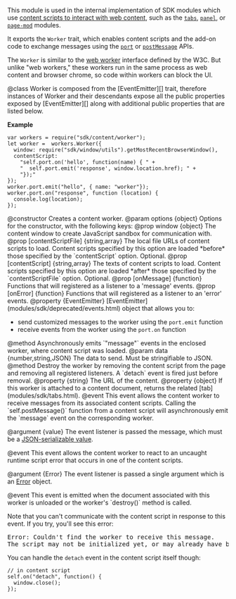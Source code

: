<!-- This Source Code Form is subject to the terms of the Mozilla Public
   - License, v. 2.0. If a copy of the MPL was not distributed with this
   - file, You can obtain one at http://mozilla.org/MPL/2.0/. -->

<!-- contributed by Irakli Gozalishvili [gozala@mozilla.com] -->

This module is used in the internal implementation of SDK modules
which use
[content scripts to interact with web content](dev-guide/guides/content-scripts/index.html),
such as the [`tabs`](modules/sdk/tabs.html), [`panel`](modules/sdk/panel.html),
or [`page-mod`](modules/sdk/page-mod.html) modules.

It exports the `Worker` trait, which enables content
scripts and the add-on code to exchange messages using the
[`port`](dev-guide/guides/content-scripts/using-port.html) or
[`postMessage`](dev-guide/guides/content-scripts/using-postmessage.html)
APIs.

The `Worker` is similar to the [web worker][] interface defined by the W3C.
But unlike "web workers," these workers run in the
same process as web content and browser chrome, so code within workers can
block the UI.

[web worker]:http://www.w3.org/TR/workers/#worker

<api name="Worker">
@class
Worker is composed from the [EventEmitter][] trait, therefore instances
of Worker and their descendants expose all the public properties
exposed by [EventEmitter][] along with additional public properties that
are listed below.

**Example**

    var workers = require("sdk/content/worker");
    let worker =  workers.Worker({
      window: require("sdk/window/utils").getMostRecentBrowserWindow(),
      contentScript:
        "self.port.on('hello', function(name) { " +
        "  self.port.emit('response', window.location.href); " +
        "});"
    });
    worker.port.emit("hello", { name: "worker"});
    worker.port.on("response", function (location) {
      console.log(location);
    });

[EventEmitter]:modules/sdk/deprecated/events.html

<api name="Worker">
@constructor
Creates a content worker.
@param options {object}
Options for the constructor, with the following keys:
  @prop window {object}
    The content window to create JavaScript sandbox for communication with.
  @prop [contentScriptFile] {string,array}
    The local file URLs of content scripts to load.  Content scripts specified
    by this option are loaded *before* those specified by the `contentScript`
    option. Optional.
  @prop [contentScript] {string,array}
    The texts of content scripts to load.  Content scripts specified by this
    option are loaded *after* those specified by the `contentScriptFile` option.
    Optional.
  @prop [onMessage] {function}
    Functions that will registered as a listener to a 'message' events.
  @prop [onError] {function}
    Functions that will registered as a listener to an 'error' events.
</api>

<api name="port">
@property {EventEmitter}
[EventEmitter](modules/sdk/deprecated/events.html) object that allows you to:

* send customized messages to the worker using the `port.emit` function
* receive events from the worker using the `port.on` function

</api>

<api name="postMessage">
@method
Asynchronously emits `"message"` events in the enclosed worker, where content
script was loaded.
@param data {number,string,JSON}
The data to send. Must be stringifiable to JSON.
</api>

<api name="destroy">
@method
Destroy the worker by removing the content script from the page and removing
all registered listeners. A `detach` event is fired just before removal.
</api>

<api name="url">
@property {string}
The URL of the content.
</api>

<api name="tab">
@property {object}
If this worker is attached to a content document, returns the related 
[tab](modules/sdk/tabs.html).
</api>

<api name="message">
@event
This event allows the content worker to receive messages from its associated
content scripts. Calling the `self.postMessage()` function from a content
script will asynchronously emit the `message` event on the corresponding
worker.

@argument {value}
The event listener is passed the message, which must be a
<a href = "dev-guide/guides/content-scripts/using-port.html#json_serializable">JSON-serializable value</a>.
</api>

<api name="error">
@event
This event allows the content worker to react to an uncaught runtime script
error that occurs in one of the content scripts.

@argument {Error}
The event listener is passed a single argument which is an
[Error](https://developer.mozilla.org/en-US/docs/JavaScript/Reference/Global_Objects/Error)
object.
</api>

<api name="detach">
@event
This event is emitted when the document associated with this worker is unloaded
or the worker's `destroy()` method is called.

Note that you can't communicate with the content script in response to this
event. If you try, you'll see this error:

<pre>Error: Couldn't find the worker to receive this message.
The script may not be initialized yet, or may already have been unloaded</pre>

You can handle the `detach` event in the content script itself though:

    // in content script
    self.on("detach", function() {
      window.close();
    });
</api>

</api>

